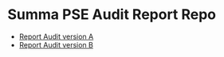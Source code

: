 # Summa PSE Audit Report Repo
- [Report Audit version A](./versionA.md)
- [Report Audit version B](./versionB.md)
